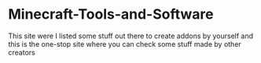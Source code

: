 # Minecraft-Tools-and-Software
This site were I listed some stuff out there to create addons by yourself and this is the one-stop site where you can check some stuff made by other creators
